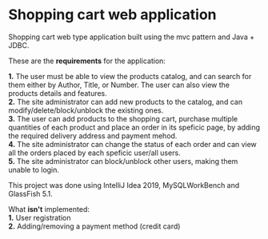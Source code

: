 # Shopping cart web application
Shopping cart web type application built using the mvc pattern and Java + JDBC. 

These are the **requirements** for the application:

**1.** The user must be able to view the products catalog, and can search for them either by Author, Title, or Number. The user can also view the products details and features.   
**2.** The site administrator can add new products to the catalog, and can modify/delete/block/unblock the existing ones.    
**3.** The user can add products to the shopping cart, purchase multiple quantities of each product and place an order in its speficic page, by adding the required delivery address and payment mehod.  
**4.** The site administrator can change the status of each order and can view all the orders placed by each speficic user/all users.  
**5.** The site administrator can block/unblock other users, making them unable to login.   

This project was done using IntelliJ Idea 2019, MySQLWorkBench and GlassFish 5.1.

What **isn't** implemented:  
**1.** User registration   
**2.** Adding/removing a payment method (credit card)    
